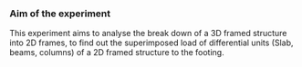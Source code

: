 ### Aim of the experiment
This experiment aims to analyse the break down of a 3D framed structure into 2D frames, to find out the superimposed load of differential units (Slab, beams, columns) of a 2D framed structure to the footing. 
